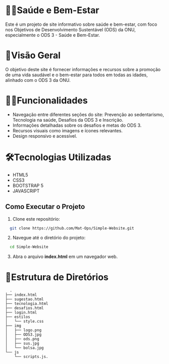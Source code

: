 
# 👨‍⚕️Saúde e Bem-Estar

Este é um projeto de site informativo sobre saúde e bem-estar, com foco nos Objetivos de Desenvolvimento Sustentável (ODS) da ONU, especialmente o ODS 3 - Saúde e Bem-Estar.

# 👀Visão Geral


O objetivo deste site é fornecer informações e recursos sobre a promoção de uma vida saudável e o bem-estar para todos em todas as idades, alinhado com o ODS 3 da ONU.

# 🕵️‍♂️Funcionalidades

- Navegação entre diferentes seções do site: Prevenção ao sedentarismo, Tecnologia na saúde, Desafios da ODS 3 e Inscrição.
- Informações detalhadas sobre os desafios e metas do ODS 3.
- Recursos visuais como imagens e ícones relevantes.
- Design responsivo e acessível.

# 🛠Tecnologias Utilizadas

- HTML5
- CSS3
- BOOTSTRAP 5
- JAVASCRIPT


## Como Executar o Projeto

1. Clone este repositório:

```bash
  git clone https://github.com/Mat-Ops/Simple-Website.git
```

2. Navegue até o diretório do projeto:

```bash
  cd Simple-Website
```

3. Abra o arquivo **index.html** em um navegador web.

# 🌲Estrutura de Diretórios

```Simple-Website
  .
├── index.html
├── sugestao.html
├── tecnologia.html
├── desafios.html
├── login.html
├── estilos
│   └── style.css
├── img
│   ├── logo.png
│   ├── ODS3.jpg
│   ├── ods.png
│   ├── sus.jpg
│   └── bolsa.jpg
└── js
    └── scripts.js.
```



